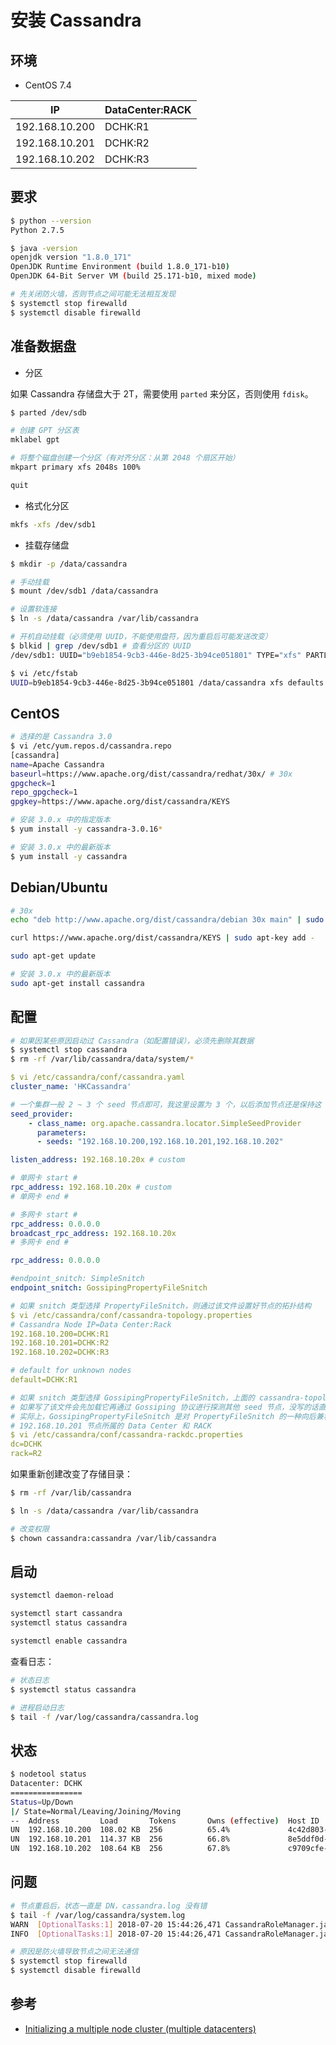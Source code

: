 # 安装 Cassandra

## 环境

* CentOS 7.4

| IP             | DataCenter:RACK |
| -------------- | --------------- |
| 192.168.10.200 | DCHK:R1         |
| 192.168.10.201 | DCHK:R2         |
| 192.168.10.202 | DCHK:R3         |

## 要求

```bash
$ python --version
Python 2.7.5

$ java -version
openjdk version "1.8.0_171"
OpenJDK Runtime Environment (build 1.8.0_171-b10)
OpenJDK 64-Bit Server VM (build 25.171-b10, mixed mode)
```

```bash
# 先关闭防火墙，否则节点之间可能无法相互发现
$ systemctl stop firewalld
$ systemctl disable firewalld
```

## 准备数据盘

* 分区

如果 Cassandra 存储盘大于 2T，需要使用 `parted` 来分区，否则使用 `fdisk`。

```bash
$ parted /dev/sdb

# 创建 GPT 分区表
mklabel gpt

# 将整个磁盘创建一个分区（有对齐分区：从第 2048 个扇区开始）
mkpart primary xfs 2048s 100%

quit
```

* 格式化分区

```bash
mkfs -xfs /dev/sdb1
```

* 挂载存储盘

```bash
$ mkdir -p /data/cassandra

# 手动挂载
$ mount /dev/sdb1 /data/cassandra

# 设置软连接
$ ln -s /data/cassandra /var/lib/cassandra

# 开机自动挂载（必须使用 UUID，不能使用盘符，因为重启后可能发送改变）
$ blkid | grep /dev/sdb1 # 查看分区的 UUID
/dev/sdb1: UUID="b9eb1854-9cb3-446e-8d25-3b94ce051801" TYPE="xfs" PARTLABEL="primary" PARTUUID="17c66ee5-7fdb-4d9e-bb71-020e71fe5363"

$ vi /etc/fstab
UUID=b9eb1854-9cb3-446e-8d25-3b94ce051801 /data/cassandra xfs defaults 0 0
```

## CentOS

```bash
# 选择的是 Cassandra 3.0
$ vi /etc/yum.repos.d/cassandra.repo
[cassandra]
name=Apache Cassandra
baseurl=https://www.apache.org/dist/cassandra/redhat/30x/ # 30x
gpgcheck=1
repo_gpgcheck=1
gpgkey=https://www.apache.org/dist/cassandra/KEYS
```

```bash
# 安装 3.0.x 中的指定版本
$ yum install -y cassandra-3.0.16*

# 安装 3.0.x 中的最新版本
$ yum install -y cassandra
```

## Debian/Ubuntu

```bash
# 30x
echo "deb http://www.apache.org/dist/cassandra/debian 30x main" | sudo tee -a /etc/apt/sources.list.d/cassandra.sources.list

curl https://www.apache.org/dist/cassandra/KEYS | sudo apt-key add -

sudo apt-get update

# 安装 3.0.x 中的最新版本
sudo apt-get install cassandra
```

## 配置

```bash
# 如果因某些原因启动过 Cassandra（如配置错误），必须先删除其数据
$ systemctl stop cassandra
$ rm -rf /var/lib/cassandra/data/system/*
```

```yaml
$ vi /etc/cassandra/conf/cassandra.yaml
cluster_name: 'HKCassandra'

# 一个集群一般 2 ~ 3 个 seed 节点即可，我这里设置为 3 个，以后添加节点还是保持这 3 个 seed
seed_provider:
    - class_name: org.apache.cassandra.locator.SimpleSeedProvider
      parameters:
      - seeds: "192.168.10.200,192.168.10.201,192.168.10.202"

listen_address: 192.168.10.20x # custom

# 单网卡 start #
rpc_address: 192.168.10.20x # custom
# 单网卡 end #

# 多网卡 start #
rpc_address: 0.0.0.0
broadcast_rpc_address: 192.168.10.20x
# 多网卡 end #

rpc_address: 0.0.0.0

#endpoint_snitch: SimpleSnitch
endpoint_snitch: GossipingPropertyFileSnitch
```

```yaml
# 如果 snitch 类型选择 PropertyFileSnitch，则通过该文件设置好节点的拓扑结构
$ vi /etc/cassandra/conf/cassandra-topology.properties
# Cassandra Node IP=Data Center:Rack
192.168.10.200=DCHK:R1
192.168.10.201=DCHK:R2
192.168.10.202=DCHK:R3

# default for unknown nodes
default=DCHK:R1
```

```yaml
# 如果 snitch 类型选择 GossipingPropertyFileSnitch，上面的 cassandra-topology.properties 文件可写可不写，
# 如果写了该文件会先加载它再通过 Gossiping 协议进行探测其他 seed 节点，没写的话直接通过 Gossiping 协议进行探测
# 实际上，GossipingPropertyFileSnitch 是对 PropertyFileSnitch 的一种向后兼容
# 192.168.10.201 节点所属的 Data Center 和 RACK
$ vi /etc/cassandra/conf/cassandra-rackdc.properties
dc=DCHK
rack=R2
```

如果重新创建改变了存储目录：

```bash
$ rm -rf /var/lib/cassandra

$ ln -s /data/cassandra /var/lib/cassandra

# 改变权限
$ chown cassandra:cassandra /var/lib/cassandra
```

## 启动

```bash
systemctl daemon-reload

systemctl start cassandra
systemctl status cassandra

systemctl enable cassandra
```

查看日志：

```bash
# 状态日志
$ systemctl status cassandra

# 进程启动日志
$ tail -f /var/log/cassandra/cassandra.log
```

## 状态

```bash
$ nodetool status
Datacenter: DCHK
================
Status=Up/Down
|/ State=Normal/Leaving/Joining/Moving
--  Address         Load       Tokens       Owns (effective)  Host ID                               Rack
UN  192.168.10.200  108.02 KB  256          65.4%             4c42d803-d256-4863-8c7c-e1ab353c5bbe  R2
UN  192.168.10.201  114.37 KB  256          66.8%             8e5ddf0d-377b-44e6-87e4-4540c7096f23  R2
UN  192.168.10.202  108.64 KB  256          67.8%             c9709cfe-c755-4073-ab02-00038257e073  R4
```

## 问题

```bash
# 节点重启后，状态一直是 DN，cassandra.log 没有错
$ tail -f /var/log/cassandra/system.log
WARN  [OptionalTasks:1] 2018-07-20 15:44:26,471 CassandraRoleManager.java:360 - CassandraRoleManager skipped default role setup: some nodes were not ready
INFO  [OptionalTasks:1] 2018-07-20 15:44:26,471 CassandraRoleManager.java:399 - Setup task failed with error, rescheduling

# 原因是防火墙导致节点之间无法通信
$ systemctl stop firewalld
$ systemctl disable firewalld
```

## 参考

* [Initializing a multiple node cluster (multiple datacenters)](https://docs.datastax.com/en/cassandra/3.0/cassandra/initialize/initMultipleDS.html)